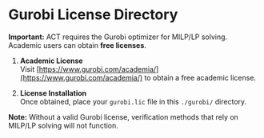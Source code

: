 # Gurobi License Directory

**Important:** ACT requires the Gurobi optimizer for MILP/LP solving. Academic users can obtain **free licenses**.

1. **Academic License**  
   Visit [https://www.gurobi.com/academia/](https://www.gurobi.com/academia/) to obtain a free academic license.

2. **License Installation**  
   Once obtained, place your `gurobi.lic` file in this `./gurobi/` directory.

**Note:** Without a valid Gurobi license, verification methods that rely on MILP/LP solving will not function.
